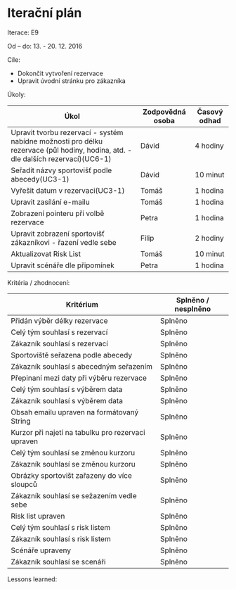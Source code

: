 <h1>Iterační plán</h1>
Iterace: E9 

Od – do: 13. - 20. 12. 2016


Cíle:
- Dokončit vytvoření rezervace
- Upravit úvodní stránku pro zákazníka

Úkoly:

|Úkol|	Zodpovědná osoba|	Časový odhad|
|---|---|---|
|Upravit tvorbu rezervací - systém nabídne možnosti pro délku rezervace (půl hodiny, hodina, atd. - dle dalších rezervací)(UC6-1)|Dávid|4 hodiny|
|Seřadit názvy sportovišť podle abecedy(UC3-1)|Dávid|10 minut|
|Vyřešit datum v rezervaci(UC3-1)|Tomáš|1 hodina|
|Upravit zasílání e-mailu|Tomáš|1 hodina|
|Zobrazení pointeru při volbě rezervace|Petra|1 hodina|
|Upravit zobrazení sportovišť zákazníkovi - řazení vedle sebe|Filip|2 hodiny|
|Aktualizovat Risk List|Tomáš|10 minut|
|Upravit scénáře dle připomínek|Petra|1 hodina|

Kritéria / zhodnocení:

|Kritérium	|Splněno / nesplněno|
|---|---|
|Přidán výběr délky rezervace|Splněno|
|Celý tým souhlasí s rezervací|Splněno|
|Zákazník souhlasí s rezervací|Splněno|
|Sportoviště seřazena podle abecedy|Splněno|
|Zákazník souhlasí s abecedným seřazením|Splněno|
|Přepinaní mezi daty při výběru rezervace|Splněno|
|Celý tým souhlasí s výběrem data|Splněno|
|Zákazník souhlasí s výběrem data|Splněno|
|Obsah emailu upraven na formátovaný String|Splněno|
|Kurzor při najetí na tabulku pro rezervaci upraven|Splněno|
|Celý tým souhlasí se změnou kurzoru|Splněno|
|Zákazník souhlasí se změnou kurzoru|Splněno|
|Obrázky sportovišt zařazeny do více sloupců|Splněno|
|Zákazník souhlasí se sežazením vedle sebe|Splněno|
|Risk list upraven|Splněno|
|Celý tým souhlasí s risk listem|Splněno|
|Zákazník souhlasí s risk listem|Splněno|
|Scénáře upraveny|Splněno|
|Zákazník souhlasí se scenáři|Splněno|


Lessons learned:
